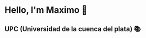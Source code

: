 <div aling="center"> 
  <h1 aling=center">Hello, I'm Maximo 👋</h1>
</div>

## UPC (Universidad de la cuenca del plata) 📚​
## 
<!--
**MaximoSerafini/MaximoSerafini** is a ✨ _special_ ✨ repository because its `README.md` (this file) appears on your GitHub profile.

Here are some ideas to get you started:

- 🔭 I’m currently working on ...
- 🌱 I’m currently learning ...
- 👯 I’m looking to collaborate on ...
- 🤔 I’m looking for help with ...
- 💬 Ask me about ...
- 📫 How to reach me: ...
- 😄 Pronouns: ...
- ⚡ Fun fact: ...
-->
